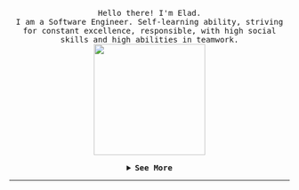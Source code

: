 <p align="center">
  <br>
  <samp>
    Hello there! I'm Elad.
    <br>I am a Software Engineer. Self-learning ability, striving for constant excellence, responsible, with high social skills and high abilities in teamwork. <br>

</samp>

  <img src="https://media2.giphy.com/media/FkyrbOlMCfyncOi0IC/giphy.gif?cid=790b76119cd0b893718c0cc05b87b1312112af00ee1133b0&rid=giphy.gif&ct=s" width="200"/>

</p>


<details align="center">

<summary> <b> <samp>See More</samp></b></summary>
<samp>
 <b><h2 style="color: #fc6203">A B O U T &nbsp;M E</h2> </b>

<img src="https://media2.giphy.com/media/nWkpuogjIzfzdxarRW/giphy.gif?cid=790b76112735a7cf413994e0177c9c6e113bf638feeacc3f&rid=giphy.gif&ct=s" width="200"/>
 
  <br>I'm a passionate Software Engineer. I find interest in new challanges.<br>
 For impression of my current and past SW projects, you are welcome to browse my repositories.
 

Current Project: Web system development for Israel Museum, full-stack project.<br />
The project is implemented in collaboration with my partner Israel Bar.<br />
  Innovative technology using: NodeJS, React, MySQL.<br /> Find the updated project here:  
   <a href="https://github.com/yisrael35/rest_imj" target="_blank">Backend</a>
     <a href="https://github.com/yisrael35/react_imj" target="_blank">Frontend</a>


<p align="center">
  <a rel="https://www.linkedin.com/in/elad-david-sw" target="_blank" href="https://www.linkedin.com/in/elad-david-sw" target="_blank">
  <img src="https://upload.wikimedia.org/wikipedia/commons/thumb/c/ca/LinkedIn_logo_initials.png/480px-LinkedIn_logo_initials.png" width="30px" alt="LinkedIn"></a>
  &nbsp; 
  &nbsp;
  <a rel="mailto:elad.david5@gmail.com" target="_blank" href="mailto:elad.david5@gmail.com" target="_blank">
  <img src="https://cdn.icon-icons.com/icons2/2631/PNG/512/gmail_new_logo_icon_159149.png" width="30px" alt="YouTube"></a>
  &nbsp;
  &nbsp;
  <a rel="https://api.whatsapp.com/send?phone=0528642364" target="_blank" href="https://api.whatsapp.com/send?phone=+972528642364" target="_blank">
  <img src="https://1.bp.blogspot.com/-PM8_Rig8V0M/XxFkv-2f3hI/AAAAAAAACSU/vB1BqbuhFCMyJ8OGCVstFiMLFmavCLqrwCPcBGAYYCw/s400/whatsapp-logo-1.png" width="23px" alt="Secret"></a>
</p> 


</samp>
</details>

----
